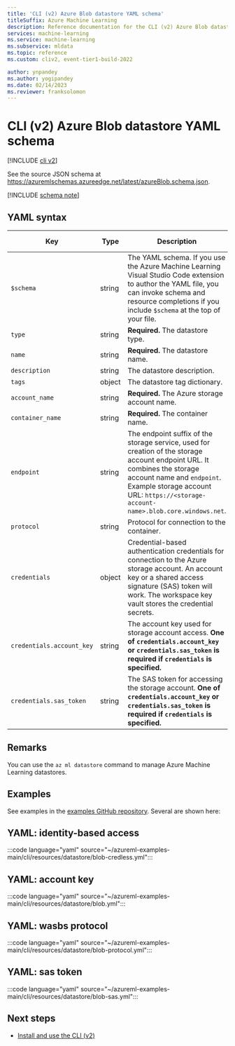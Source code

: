 ```yaml
---
title: 'CLI (v2) Azure Blob datastore YAML schema'
titleSuffix: Azure Machine Learning
description: Reference documentation for the CLI (v2) Azure Blob datastore YAML schema.
services: machine-learning
ms.service: machine-learning
ms.subservice: mldata
ms.topic: reference
ms.custom: cliv2, event-tier1-build-2022

author: ynpandey
ms.author: yogipandey
ms.date: 02/14/2023
ms.reviewer: franksolomon
---
```


# CLI (v2) Azure Blob datastore YAML schema

[!INCLUDE [cli v2](includes/machine-learning-cli-v2.md)]

See the source JSON schema at https://azuremlschemas.azureedge.net/latest/azureBlob.schema.json.

[!INCLUDE [schema note](includes/machine-learning-preview-old-json-schema-note.md)]

## YAML syntax

| Key | Type | Description | Allowed values | Default value |
| --- | ---- | ----------- | -------------- | ------- |
| `$schema` | string | The YAML schema. If you use the Azure Machine Learning Visual Studio Code extension to author the YAML file, you can invoke schema and resource completions if you include `$schema` at the top of your file. | | |
| `type` | string | **Required.** The datastore type. | `azure_blob` | |
| `name` | string | **Required.** The datastore name. | | |
| `description` | string |  The datastore description. | | |
| `tags` | object | The datastore tag dictionary. | | |
| `account_name` | string | **Required.** The Azure storage account name. | | |
| `container_name` | string | **Required.** The container name. | | |
| `endpoint` | string | The endpoint suffix of the storage service, used for creation of the storage account endpoint URL. It combines the storage account name and `endpoint`. Example storage account URL: `https://<storage-account-name>.blob.core.windows.net`. | | `core.windows.net` |
| `protocol` | string | Protocol for connection to the container. | `https`, `wasbs` | `https` |
| `credentials` | object | Credential-based authentication credentials for connection to the Azure storage account. An account key or a shared access signature (SAS) token will work. The workspace key vault stores the credential secrets. | | |
| `credentials.account_key` | string | The account key used for storage account access. **One of `credentials.account_key` or `credentials.sas_token` is required if `credentials` is specified.** | | |
| `credentials.sas_token` | string | The SAS token for accessing the storage account. **One of `credentials.account_key` or `credentials.sas_token` is required if `credentials` is specified.** | | |

## Remarks

You can use the `az ml datastore` command to manage Azure Machine Learning datastores.

## Examples

See examples in the [examples GitHub repository](https://github.com/Azure/azureml-examples/tree/main/cli/resources/datastore). Several are shown here:

## YAML: identity-based access

:::code language="yaml" source="~/azureml-examples-main/cli/resources/datastore/blob-credless.yml":::

## YAML: account key

:::code language="yaml" source="~/azureml-examples-main/cli/resources/datastore/blob.yml":::

## YAML: wasbs protocol

:::code language="yaml" source="~/azureml-examples-main/cli/resources/datastore/blob-protocol.yml":::

## YAML: sas token

:::code language="yaml" source="~/azureml-examples-main/cli/resources/datastore/blob-sas.yml":::

## Next steps

- [Install and use the CLI (v2)](how-to-configure-cli.md)
